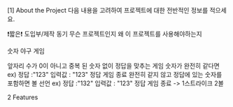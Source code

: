 [1] About the Project
다음 내용을 고려하여 프로젝트에 대한 전반적인 정보를 적으세요.

❗️짧은❗️ 도입부/제작 동기
무슨 프로젝트인지
왜 이 프로젝트를 사용해야하는지


숫자 야구 게임

앞자리 수가 0이 아니고 중복 된 숫자 없이 정답을 맞추는 게임
숫자가 완전히 같다면 ex) 정답 :"123" 입력값 : "123" 정답 게임 종료
완전히 같지 않고 정답에 있는 숫자를 포함하면 볼 선언 ex) 정답 :"132" 입력값 : "123" 정답 게임 종료 -> 1스트라이크 2볼

2 Features
                   


